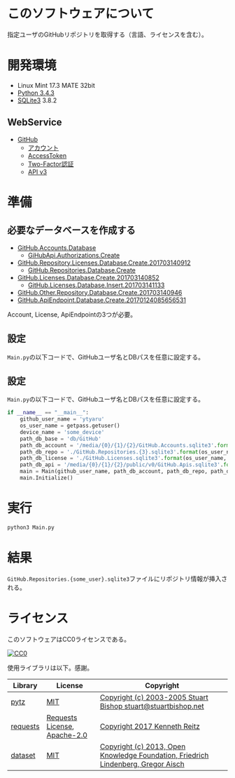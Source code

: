 ﻿# このソフトウェアについて

指定ユーザのGitHubリポジトリを取得する（言語、ライセンスを含む）。

# 開発環境

* Linux Mint 17.3 MATE 32bit
* [Python 3.4.3](https://www.python.org/downloads/release/python-343/)
* [SQLite3](https://www.sqlite.org/index.html) 3.8.2

## WebService

* [GitHub](https://github.com/)
    * [アカウント](https://github.com/join?source=header-home)
    * [AccessToken](https://github.com/settings/tokens)
    * [Two-Factor認証](https://github.com/settings/two_factor_authentication/intro)
    * [API v3](https://developer.github.com/v3/)

# 準備

## 必要なデータベースを作成する

* [GitHub.Accounts.Database](https://github.com/ytyaru/GitHub.Accounts.Database.20170107081237765)
    * [GiHubApi.Authorizations.Create](https://github.com/ytyaru/GiHubApi.Authorizations.Create.20170113141429500)
* [GitHub.Repository.Licenses.Database.Create.201703140912](https://github.com/ytyaru/GitHub.Repository.Licenses.Database.Create.201703140912)
	* [GitHub.Repositories.Database.Create](https://github.com/ytyaru/GitHub.Repositories.Database.Create.20170114123411296)	
* [GitHub.Licenses.Database.Create.201703140852](https://github.com/ytyaru/GitHub.Licenses.Database.Create.201703140852)
    * [GitHub.Licenses.Database.Insert.201703141133](https://github.com/ytyaru/GitHub.Licenses.Database.Insert.201703141133)
* [GitHub.Other.Repository.Database.Create.201703140946](https://github.com/ytyaru/GitHub.Other.Repository.Database.Create.201703140946)
* [GitHub.ApiEndpoint.Database.Create.20170124085656531](https://github.com/ytyaru/GitHub.ApiEndpoint.Database.Create.20170124085656531)

Account, License, ApiEndpointの3つが必要。

## 設定

`Main.py`の以下コードで、GitHubユーザ名とDBパスを任意に設定する。

## 設定

`Main.py`の以下コードで、GitHubユーザ名とDBパスを任意に設定する。

```python
if __name__ == "__main__":
    github_user_name = 'ytyaru'
    os_user_name = getpass.getuser()
    device_name = 'some_device'
    path_db_base = 'db/GitHub'
    path_db_account = '/media/{0}/{1}/{2}/GitHub.Accounts.sqlite3'.format(os_user_name, device_name, path_db_base)
    path_db_repo = './GitHub.Repositories.{3}.sqlite3'.format(os_user_name, device_name, path_db_base, github_user_name)
    path_db_license = './GitHub.Licenses.sqlite3'.format(os_user_name, device_name, path_db_base)
    path_db_api = '/media/{0}/{1}/{2}/public/v0/GitHub.Apis.sqlite3'.format(os_user_name, device_name, path_db_base)
    main = Main(github_user_name, path_db_account, path_db_repo, path_db_license, path_db_api)
    main.Initialize()
```

# 実行

```sh
python3 Main.py
```

# 結果

`GitHub.Repositories.{some_user}.sqlite3`ファイルにリポジトリ情報が挿入される。

# ライセンス #

このソフトウェアはCC0ライセンスである。

[![CC0](http://i.creativecommons.org/p/zero/1.0/88x31.png "CC0")](http://creativecommons.org/publicdomain/zero/1.0/deed.ja)

使用ライブラリは以下。感謝。

Library|License|Copyright
-------|-------|---------
[pytz](https://github.com/newvem/pytz)|[MIT](https://opensource.org/licenses/MIT)|[Copyright (c) 2003-2005 Stuart Bishop <stuart@stuartbishop.net>](https://github.com/newvem/pytz/blob/master/LICENSE.txt)
[requests](http://requests-docs-ja.readthedocs.io/en/latest/)|[Requests License](http://docs.python-requests.org/en/master/user/intro/#requests-license), [Apache-2.0](http://opensource.org/licenses/Apache-2.0)|[Copyright 2017 Kenneth Reitz](http://docs.python-requests.org/en/master/user/intro/#requests-license)
[dataset](https://dataset.readthedocs.io/en/latest/)|[MIT](https://opensource.org/licenses/MIT)|[Copyright (c) 2013, Open Knowledge Foundation, Friedrich Lindenberg, Gregor Aisch](https://github.com/pudo/dataset/blob/master/LICENSE.txt)

